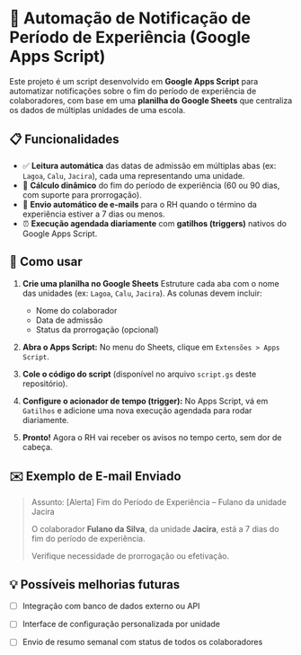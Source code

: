 # 🤖 Automação de Notificação de Período de Experiência (Google Apps Script)

Este projeto é um script desenvolvido em **Google Apps Script** para automatizar notificações sobre o fim do período de experiência de colaboradores, com base em uma **planilha do Google Sheets** que centraliza os dados de múltiplas unidades de uma escola.



## 📋 Funcionalidades

* ✅ **Leitura automática** das datas de admissão em múltiplas abas (ex: `Lagoa`, `Calu`, `Jacira`), cada uma representando uma unidade.
* 📅 **Cálculo dinâmico** do fim do período de experiência (60 ou 90 dias, com suporte para prorrogação).
* 🔔 **Envio automático de e-mails** para o RH quando o término da experiência estiver a 7 dias ou menos.
* ⏰ **Execução agendada diariamente** com **gatilhos (triggers)** nativos do Google Apps Script.



## 🚀 Como usar

1. **Crie uma planilha no Google Sheets**
   Estruture cada aba com o nome das unidades (ex: `Lagoa`, `Calu`, `Jacira`). As colunas devem incluir:

   * Nome do colaborador
   * Data de admissão
   * Status da prorrogação (opcional)

2. **Abra o Apps Script:**
   No menu do Sheets, clique em `Extensões > Apps Script`.

3. **Cole o código do script** (disponível no arquivo `script.gs` deste repositório).

4. **Configure o acionador de tempo (trigger):**
   No Apps Script, vá em `Gatilhos` e adicione uma nova execução agendada para rodar diariamente.

5. **Pronto!** Agora o RH vai receber os avisos no tempo certo, sem dor de cabeça.


## ✉️ Exemplo de E-mail Enviado

> Assunto: \[Alerta] Fim do Período de Experiência – Fulano da unidade Jacira
>
> O colaborador **Fulano da Silva**, da unidade **Jacira**, está a 7 dias do fim do período de experiência.
>
> Verifique necessidade de prorrogação ou efetivação.


## 💡 Possíveis melhorias futuras

* [ ] Integração com banco de dados externo ou API
* [ ] Interface de configuração personalizada por unidade
* [ ] Envio de resumo semanal com status de todos os colaboradores


